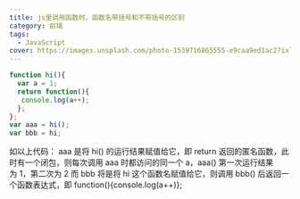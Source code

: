 ```yaml
---
title: js里调用函数时，函数名带括号和不带括号的区别
category: 前端
tags:
  - JavaScript
cover: https://images.unsplash.com/photo-1539716865555-e9caa9ed1ac2?ixlib=rb-1.2.1&auto=format&fit=crop&w=1350&q=80
---
```


```JavaScript
function hi(){  
  var a = 1;  
  return function(){
   console.log(a++);
  };  
};         
var aaa = hi();
var bbb = hi;
```

如以上代码：
aaa 是将 hi() 的运行结果赋值给它，即 return 返回的匿名函数，此时有一个闭包，则每次调用 aaa 时都访问的同一个 a，aaa() 第一次运行结果为 1，第二次为 2
而 bbb 将是将 hi 这个函数名赋值给它，则调用 bbb() 后返回一个函数表达式，即 function(){console.log(a++)};
